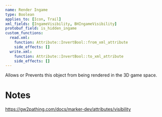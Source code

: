 ```yaml
---
name: Render Ingame
type: Boolean
applies_to: [Icon, Trail]
xml_fields: [IngameVisibility, BHIngameVisibility]
protobuf_field: is_hidden_ingame
custom_functions:
  read.xml:
    function: Attribute::InvertBool::from_xml_attribute
    side_effects: []
  write.xml:
    function: Attribute::InvertBool::to_xml_attribute
    side_effects: []
---
```


Allows or Prevents this object from being rendered in the 3D game space.

Notes
=====

https://gw2pathing.com/docs/marker-dev/attributes/visibility

